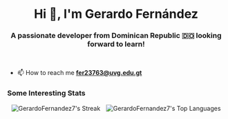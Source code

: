 <h1 align="center">Hi 👋, I'm Gerardo Fernández</h1>
<h3 align="center">A passionate developer from Dominican Republic &#127465;&#127476; looking forward to learn!</h3>

<br>

- 📫 How to reach me **fer23763@uvg.edu.gt**

<h3 align="left">Some Interesting Stats</h3>

<div align="center">
  <img src="https://github-readme-streak-stats.herokuapp.com/?user=GerardoFernandez7&theme=tokyonight&hide_border=true" alt="GerardoFernandez7's Streak" style="display: inline-block; margin-right: 10px;" />
  <img src="https://github-readme-stats.vercel.app/api/top-langs/?username=GerardoFernandez7&theme=tokyonight&show_icons=true&hide_border=true&layout=compact" alt="GerardoFernandez7's Top Languages" style="display: inline-block;" />
</div>
